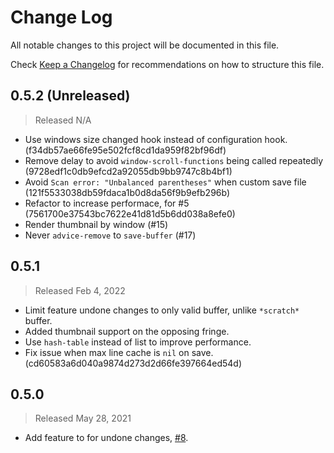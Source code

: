 # Change Log

All notable changes to this project will be documented in this file.

Check [Keep a Changelog](http://keepachangelog.com/) for recommendations on how to structure this file.


## 0.5.2 (Unreleased)
> Released N/A

* Use windows size changed hook instead of configuration hook. (f34db57ae66fe95e502fcf8cd1da959f82bf96df)
* Remove delay to avoid `window-scroll-functions` being called repeatedly (9728edf1c0db9efcd2a92055db9bb9747c8b4bf1)
* Avoid `Scan error: "Unbalanced parentheses"` when custom save file (121f5533038db59fdaca1b0d8da56f9b9efb296b)
* Refactor to increase performace, for #5 (7561700e37543bc7622e41d81d5b6dd038a8efe0)
* Render thumbnail by window (#15)
* Never `advice-remove` to `save-buffer` (#17)

## 0.5.1
> Released Feb 4, 2022

* Limit feature undone changes to only valid buffer, unlike `*scratch*` buffer.
* Added thumbnail support on the opposing fringe.
* Use `hash-table` instead of list to improve performance.
* Fix issue when max line cache is `nil` on save. (cd60583a6d040a9874d273d2d66fe397664ed54d)

## 0.5.0
> Released May 28, 2021

* Add feature to for undone changes, [#8](https://github.com/jcs-elpa/line-reminder/issues/8).
